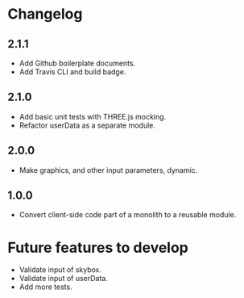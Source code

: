 # Changelog

## 2.1.1
- Add Github boilerplate documents.
- Add Travis CLI and build badge.

## 2.1.0
- Add basic unit tests with THREE.js mocking.
- Refactor userData as a separate module.

## 2.0.0
- Make graphics, and other input parameters, dynamic.

## 1.0.0
- Convert client-side code part of a monolith to a reusable module.

# Future features to develop
- Validate input of skybox.
- Validate input of userData.
- Add more tests.
